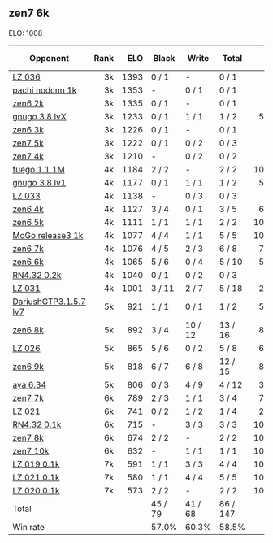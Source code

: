 ## zen7 6k ##

ELO: 1008

Opponent | Rank | ELO | Black | Write | Total | Win rate
---------|-----:|----:|-------|-------|-------|-------:
[LZ 036](LZ%20036.md) | 3k | 1393 | 0 / 1 | - | 0 / 1 | 0.0%
[pachi nodcnn 1k](pachi%20nodcnn%201k.md) | 3k | 1353 | - | 0 / 1 | 0 / 1 | 0.0%
[zen6 2k](zen6%202k.md) | 3k | 1335 | 0 / 1 | - | 0 / 1 | 0.0%
[gnugo 3.8 lvX](gnugo%203.8%20lvX.md) | 3k | 1233 | 0 / 1 | 1 / 1 | 1 / 2 | 50.0%
[zen6 3k](zen6%203k.md) | 3k | 1226 | 0 / 1 | - | 0 / 1 | 0.0%
[zen7 5k](zen7%205k.md) | 3k | 1222 | 0 / 1 | 0 / 2 | 0 / 3 | 0.0%
[zen7 4k](zen7%204k.md) | 3k | 1210 | - | 0 / 2 | 0 / 2 | 0.0%
[fuego 1.1 1M](fuego%201.1%201M.md) | 4k | 1184 | 2 / 2 | - | 2 / 2 | 100.0%
[gnugo 3.8 lv1](gnugo%203.8%20lv1.md) | 4k | 1177 | 0 / 1 | 1 / 1 | 1 / 2 | 50.0%
[LZ 033](LZ%20033.md) | 4k | 1138 | - | 0 / 3 | 0 / 3 | 0.0%
[zen6 4k](zen6%204k.md) | 4k | 1127 | 3 / 4 | 0 / 1 | 3 / 5 | 60.0%
[zen6 5k](zen6%205k.md) | 4k | 1111 | 1 / 1 | 1 / 1 | 2 / 2 | 100.0%
[MoGo release3 1k](MoGo%20release3%201k.md) | 4k | 1077 | 4 / 4 | 1 / 1 | 5 / 5 | 100.0%
[zen6 7k](zen6%207k.md) | 4k | 1076 | 4 / 5 | 2 / 3 | 6 / 8 | 75.0%
[zen6 6k](zen6%206k.md) | 4k | 1065 | 5 / 6 | 0 / 4 | 5 / 10 | 50.0%
[RN4.32 0.2k](RN4.32%200.2k.md) | 4k | 1040 | 0 / 1 | 0 / 2 | 0 / 3 | 0.0%
[LZ 031](LZ%20031.md) | 4k | 1001 | 3 / 11 | 2 / 7 | 5 / 18 | 27.8%
[DariushGTP3.1.5.7 lv7](DariushGTP3.1.5.7%20lv7.md) | 5k | 921 | 1 / 1 | 0 / 1 | 1 / 2 | 50.0%
[zen6 8k](zen6%208k.md) | 5k | 892 | 3 / 4 | 10 / 12 | 13 / 16 | 81.3%
[LZ 026](LZ%20026.md) | 5k | 865 | 5 / 6 | 0 / 2 | 5 / 8 | 62.5%
[zen6 9k](zen6%209k.md) | 5k | 818 | 6 / 7 | 6 / 8 | 12 / 15 | 80.0%
[aya 6.34](aya%206.34.md) | 5k | 806 | 0 / 3 | 4 / 9 | 4 / 12 | 33.3%
[zen7 7k](zen7%207k.md) | 6k | 789 | 2 / 3 | 1 / 1 | 3 / 4 | 75.0%
[LZ 021](LZ%20021.md) | 6k | 741 | 0 / 2 | 1 / 2 | 1 / 4 | 25.0%
[RN4.32 0.1k](RN4.32%200.1k.md) | 6k | 715 | - | 3 / 3 | 3 / 3 | 100.0%
[zen7 8k](zen7%208k.md) | 6k | 674 | 2 / 2 | - | 2 / 2 | 100.0%
[zen7 10k](zen7%2010k.md) | 6k | 632 | - | 1 / 1 | 1 / 1 | 100.0%
[LZ 019 0.1k](LZ%20019%200.1k.md) | 7k | 591 | 1 / 1 | 3 / 3 | 4 / 4 | 100.0%
[LZ 021 0.1k](LZ%20021%200.1k.md) | 7k | 580 | 1 / 1 | 4 / 4 | 5 / 5 | 100.0%
[LZ 020 0.1k](LZ%20020%200.1k.md) | 7k | 573 | 2 / 2 | - | 2 / 2 | 100.0%
Total | | | 45 / 79 | 41 / 68 | 86 / 147 | 
Win rate| | | 57.0% | 60.3% | 58.5% | 
